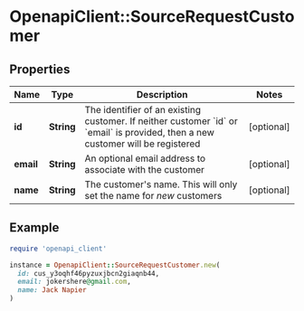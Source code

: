 # OpenapiClient::SourceRequestCustomer

## Properties

| Name | Type | Description | Notes |
| ---- | ---- | ----------- | ----- |
| **id** | **String** | The identifier of an existing customer. If neither customer &#x60;id&#x60; or &#x60;email&#x60; is provided, then  a new customer will be registered  | [optional] |
| **email** | **String** | An optional email address to associate with the customer | [optional] |
| **name** | **String** | The customer&#39;s name. This will only set the name for *new* customers | [optional] |

## Example

```ruby
require 'openapi_client'

instance = OpenapiClient::SourceRequestCustomer.new(
  id: cus_y3oqhf46pyzuxjbcn2giaqnb44,
  email: jokershere@gmail.com,
  name: Jack Napier
)
```

